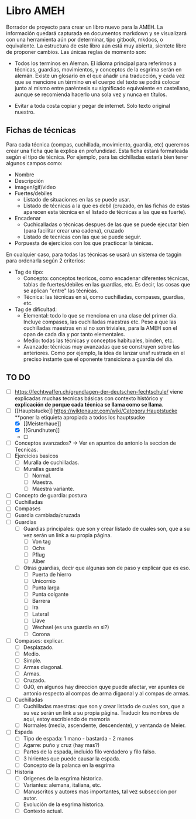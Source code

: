# Libro AMEH

Borrador de proyecto para crear un libro nuevo para la AMEH. La información quedará capturada en
documentos markdown y se visualizará con una herramienta aún por determinar, tipo gitbook, mkdocs, o
equivalente. La estructura de este libro aún está muy abierta, sientete libre de proponer cambios.
Las únicas reglas de momento son:

- Todos los terminos en Aleman. El idioma principal para referirnos a técnicas, guardias,
  movimientos, y conceptos de la esgrima serán en alemán. Existe un glosario en el que añadir una
  traducción, y cada vez que se mencione un término en el cuerpo del texto se podrá colocar junto al
  mismo entre paréntesis su significado equivalente en castellano, aunque se recomienda hacerlo una
  sola vez y nunca en títulos.

- Evitar a toda costa copiar y pegar de internet. Solo texto original nuestro.



## Fichas de técnicas

Para cada técnica (compas, cuchillada, movimiento, guardia, etc) queremos crear una ficha
que la explica en profundidad. Esta ficha estará formateada según el tipo de técnica. Por ejemplo,
para las cichilladas estaría bien tener algunos campos como:

- Nombre
- Descripción
- imagen/gif/video
- Fuertes/debiles
    - Listado de situaciones en las se puede usar.
    - Listado de técnicas a la que es debil (cruzado, en las fichas de estas aparecen esta técnica
      en el listado de técnicas a las que es fuerte).
- Encadenar
    - Cuchicalladas o técnicas despues de las que se puede ejecutar bien (para facilitar crear una
      cadena), cruzado
    - Listado de tecnicas con las que se puede seguir.
- Porpuesta de ejercicios con los que practiccar la ténicas.

En cualquier caso, para todas las técnicas se usará un sistema de taggin para ordenarla según
2 criterios:

- Tag de tipo:
    - Concepto: conceptos teoricos, como encadenar diferentes técnicas, tablas de fuertes/debiles en
      las guardias, etc. Es decir, las cosas que se aplican "entre" las técnicas.
    - Técnica: las técnicas en si, como cuchilladas, compases, guardias, etc.
- Tag de dificultad:
    - Elemental: todo lo que se menciona en una clase del primer día. Incluye compases, las
      cuchilladas maestras etc. Pese a que las cuchilladas maestras en si no son triviales, para la
      AMEH son el opan de cada dia y por tanto elementales.
    - Medio: todas las técnicas y conceptos habituales, binden, etc.
    - Avanzado: técnicas muy avanzadas que se construyen sobre las anteriores. Como por ejemplo, la
      idea de lanzar unaf rustrada en el preciso instante que el oponente transiciona a guardia del
      día.

## TO DO
- [ ] https://fechtwaffen.ch/grundlagen-der-deutschen-fechtschule/ viene explicadas muchas tecnicas básicas con contexto histórico y **explicación de porque cada técnica se llama como se llama**.
- [ ] [[Hauptstucke]] https://wiktenauer.com/wiki/Category:Hauptstucke **poner la etiquieta apropiada a todos los hauptsucke
	- [x] [[Meisterhaue]]
	- [x] [[Grundhuten]]
	- [ ] 
- [ ] Conceptos avanzados? -> Ver en apuntos de antonio la seccion de Tecnicas.
- [ ] Ejercicios basicos
	- [ ] Muralla de cuchilladas.
	- [ ] Murallas guardia
		- [ ] Normal.
		- [ ] Maestra.
		- [ ] Maestra variante.
- [ ] Concepto de guardia: postura
- [ ] Cuchilladas
- [ ] Compases
- [ ] Guardia cambiada/cruzada
- [ ] Guardias
	- [ ] Guardias principales: que son y crear listado de cuales son, que a su vez serán un
	  link a su propia página.
		- [ ] Von tag
		- [ ] Ochs
		- [ ] Pflug
		- [ ] Alber
	- [ ] Otras guardias, decir que algunas son de paso y explicar que es eso.
		- [ ] Puerta de hierro
		- [ ] Unicornio
		- [ ] Punta larga
		- [ ] Punta colgante
		- [ ] Barrera
		- [ ] Ira
		- [ ] Lateral
		- [ ] Llave
		- [ ] Wechsel (es una guardia en si?)
		- [ ] Corona
- [ ] Compases: explicar.
	- [ ] Desplazado.
	- [ ] Medio.
	- [ ] Simple.
	- [ ] Armas diagonal.
	- [ ] Armas.
	- [ ] Cruzado.
	- [ ] OJO, en algunos hay direccion quye puede afectar, ver apuntes de antonio respecto al
	  compas de arma digaonal y al compas de armas.
- [ ] Cuchilladas
	- [ ] Cuchilladas maestras: que son y crear listado de cuales son, que a su vez serán un
	  link a su propia página. Traducir los nombres de aqui, estoy escribiendo de memoria
	- [ ] Normales (media, ascendente, descendente), y ventanda de Meier.
- [ ] Espada
	- [ ] Tipo de espada: 1 mano - bastarda - 2 manos
    - [ ] Agarre: puño y cruz (hay mas?)
    - [ ] Partes de la espada, incluido filo verdadero y filo falso.
    - [ ] 3 hirientes que puede causar la espada.
    - [ ] Concepto de la palanca en la esgrima
- [ ] Historia
    - [ ] Origenes de la esgrima historica.
    - [ ] Variantes: alemana, italiana, etc.
    - [ ] Manuscritos y autores mas importantes, tal vez subseccion por autor.
    - [ ] Evolución de la esgrima historica.
    - [ ] Contexto actual.